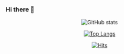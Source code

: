### Hi there 👋

<!--
**dk-ko/dk-ko** is a ✨ _special_ ✨ repository because its `README.md` (this file) appears on your GitHub profile.

Here are some ideas to get you started:

- 🔭 I’m currently working on ...
- 🌱 I’m currently learning ...
- 👯 I’m looking to collaborate on ...
- 🤔 I’m looking for help with ...
- 💬 Ask me about ...
- 📫 How to reach me: ...
- 😄 Pronouns: ...
- ⚡ Fun fact: ...
-->

<div align=center>
  
![GitHub stats](https://github-readme-stats.vercel.app/api?username=dk-ko&show_icons=true&count_private=true&show_icons=true&theme=noctis_minimus)  
<!-- [![본인ID's github stats](https://github-readme-stats.vercel.app/api/top-langs/?username=dk-ko&show_icons=true&hide_border=true&title_color=004386&icon_color=004386&layout=compact&count_private=true)](https://github.com/dk-ko) -->
  
</div>

<div align=center>

[![Top Langs](https://github-readme-stats.vercel.app/api/top-langs/?username=dk-ko&layout=compact&exclude_repo=github-readme-stats,dk-ko.github.io,productive-box,dk-ko.github.io.bak,hueman,SmartPhoneBook_FE,dk-ko,TIL_old&theme=noctis_minimus)](https://github.com/anuraghazra/github-readme-stats)
  
  
</div>  

<div align=center>

  [![Hits](https://hits.seeyoufarm.com/api/count/incr/badge.svg?url=https%3A%2F%2Fgithub.com%2Fdk-ko&count_bg=%231F9A92&title_bg=%23555555&icon=&icon_color=%23E7E7E7&title=hits&edge_flat=false)](https://hits.seeyoufarm.com)
  
</div>
